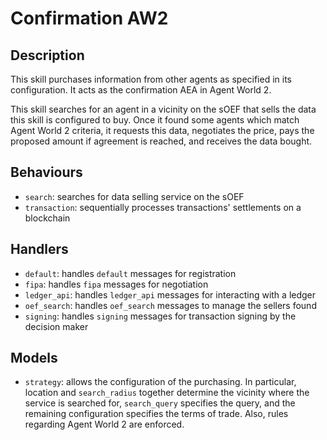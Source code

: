 # Confirmation AW2

## Description

This skill purchases information from other agents as specified in its configuration. It acts as the confirmation AEA in Agent World 2.

This skill searches for an agent in a vicinity on the sOEF that sells the data this skill is configured to buy. Once it found some agents which match Agent World 2 criteria, it requests this data, negotiates the price, pays the proposed amount if agreement is reached, and receives the data bought.


## Behaviours

- `search`: searches for data selling service on the sOEF
- `transaction`: sequentially processes transactions' settlements on a blockchain

## Handlers

- `default`: handles `default` messages for registration
- `fipa`: handles `fipa` messages for negotiation
- `ledger_api`: handles `ledger_api` messages for interacting with a ledger
- `oef_search`: handles `oef_search` messages to manage the sellers found
- `signing`: handles `signing` messages for transaction signing by the decision maker


## Models

- `strategy`: allows the configuration of the purchasing. In particular, location and `search_radius` together determine the vicinity where the service is searched for, `search_query` specifies the query, and the remaining configuration specifies the terms of trade. Also, rules regarding Agent World 2 are enforced.
